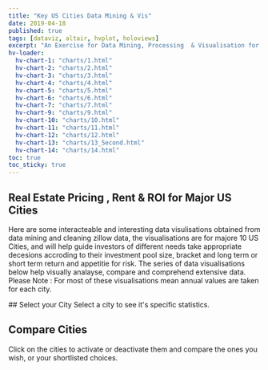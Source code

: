 ```yaml
---
title: "Key US Cities Data Mining & Vis"
date: 2019-04-18
published: true
tags: [dataviz, altair, hvplot, holoviews]
excerpt: "An Exercise for Data Mining, Processing  & Visualisation for key 10 US Cities"
hv-loader:
  hv-chart-1: "charts/1.html"
  hv-chart-2: "charts/2.html"
  hv-chart-3: "charts/3.html"
  hv-chart-4: "charts/4.html"  
  hv-chart-5: "charts/5.html"
  hv-chart-6: "charts/6.html"
  hv-chart-7: "charts/7.html"
  hv-chart-9: "charts/9.html"
  hv-chart-10: "charts/10.html"    
  hv-chart-11: "charts/11.html"
  hv-chart-12: "charts/12.html"  
  hv-chart-13: "charts/13_Second.html"
  hv-chart-14: "charts/14.html" 
toc: true
toc_sticky: true
---
```

## Real Estate Pricing , Rent & ROI for Major US Cities

Here are some interacteable and interesting data visulisations obtained from data mining and cleaning zillow data, the visualisations are for majore 10 US Cities, and will help guide investors of different needs take appropriate decesions accroding to their investment pool size, bracket and long term or short term return and appetitie for risk.
The series of data visualisations below help visually analayse, compare and comprehend extensive data.
Please Note : For most of these visualisations mean annual values are taken for each city.


<div id="hv-chart-1"></div>




<div id="hv-chart-2"></div>




<div id="hv-chart-3"></div>




<div id="hv-chart-4"></div>




<div id="hv-chart-5"></div>




<div id="hv-chart-6"></div>




<div id="hv-chart-7"></div>





<div id="hv-chart-9"></div>




<div id="hv-chart-10"></div>




<div id="hv-chart-11"></div>



<div id="hv-chart-12"></div>
## Select your City
Select a city to see it's specific statistics.

<div id="hv-chart-13"></div>

## Compare Cities
Click on the cities to activate or deactivate them and compare the ones you wish, or your shortlisted choices.

<div id="hv-chart-14"></div>
